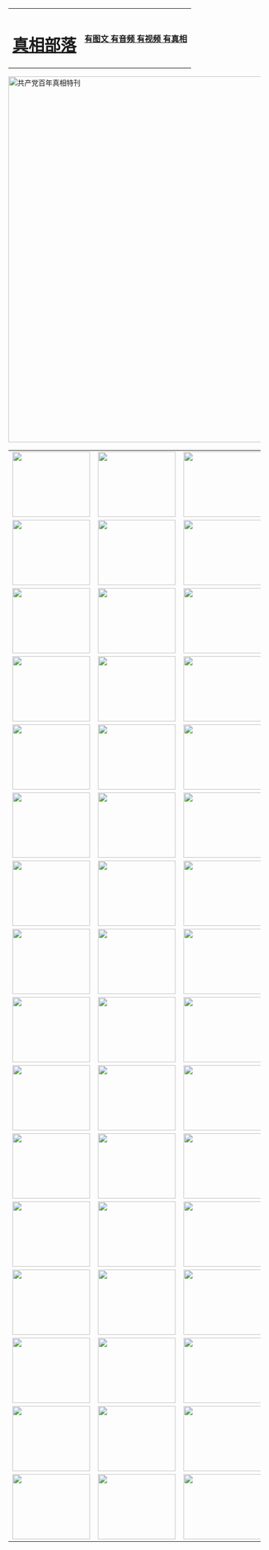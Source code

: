 <table>
<tr>

<td>
	<H1><a href="http://s44.ungale.com/zx/">真相部落</a></H1>
</td>
<td>
	<H4><a href="http://s44.ungale.com/zx/">有图文 有音频 有视频 有真相</a></H4>
</td>
</tr>
</table>

 <div ><a href="http://s44.ungale.com/zx/bngcd/"><img src="http://s44.ungale.com/zx/bngcd/gcdbnzx.jpg" width="730"  border="0" alt="共产党百年真相特刊"></a></div>

<table>
<tr>
	<td><a href="http://i36.ncstation.com/xtr/107/"><img  src ="http://i36.ncstation.com/pic/2017/02/107.jpg" width="155px" height="130px"></a></td>
	<td><a href="http://i36.ncstation.com/xtr/829/"><img src ="http://i36.ncstation.com/pic/2017/02/829.jpg" width="155px" height="130px"></a></td>
	<td><a href="http://i36.ncstation.com/xtr/69/"><img  src ="http://i36.ncstation.com/pic/2017/02/69.jpg" width="155px" height="130px"></a></td>
	<td><a href="http://i36.ncstation.com/xtr/99/"><img  src ="http://i36.ncstation.com/pic/2017/02/99.jpg" width="155px" height="130px"></a></td>
</tr>
<tr>
	<td><a href="http://i36.ncstation.com/xtr/40/"><img  src ="http://i36.ncstation.com/pic/2017/02/40.jpg" width="155px" height="130px"></a></td>
	<td><a href="http://i36.ncstation.com/xtr/20/"><img  src ="http://i36.ncstation.com/pic/2017/02/20.jpg" width="155px" height="130px"></a></td>
	<td><a href="http://i36.ncstation.com/xtr/81/"><img  src ="http://i36.ncstation.com/pic/2017/02/81.jpg" width="155px" height="130px"></a></td>
	<td><a href="http://i36.ncstation.com/xtr/2/"><img  src ="http://i36.ncstation.com/pic/2017/02/2.jpg" width="155px" height="130px"></a></td>
</tr>
<tr>
	<td><a href="http://i36.ncstation.com/xtr/86/"><img  src ="http://i36.ncstation.com/pic/2017/02/86.jpg" width="155px" height="130px"></a></td>
	<td><a href="http://i36.ncstation.com/xtr/109/"><img  src ="http://i36.ncstation.com/pic/2017/02/109.jpg" width="155px" height="130px"></a></td>
	<td><a href="http://i36.ncstation.com/xtr/1378/"><img  src ="http://i36.ncstation.com/pic/2017/02/1378.jpg" width="155px" height="130px"></a></td>
	<td><a href="http://i36.ncstation.com/xtr/57/"><img  src ="http://i36.ncstation.com/pic/2017/02/57.jpg" width="155px" height="130px"></a></td>
</tr>
<tr>
	<td><a href="http://i36.ncstation.com/xtr/1219/"><img  src ="http://i36.ncstation.com/pic/2017/02/1219.jpg" width="155px" height="130px"></a></td>
	<td><a href="http://i36.ncstation.com/xtr/1220/"><img  src ="http://i36.ncstation.com/pic/2017/02/1220.jpg" width="155px" height="130px"></a></td>
	<td><a href="http://i36.ncstation.com/xtr/1221/"><img  src ="http://i36.ncstation.com/pic/2017/02/1221.jpg" width="155px" height="130px"></a></td>
	<td><a href="http://i36.ncstation.com/xtr/51/"><img  src ="http://i36.ncstation.com/pic/2017/02/51.jpg" width="155px" height="130px"></a></td>
</tr>
<tr>
	<td><a href="http://i36.ncstation.com/xtr/1055/"><img  src ="http://i36.ncstation.com/pic/2017/02/1055.jpg" width="155px" height="130px"></a></td>
	<td><a href="http://i36.ncstation.com/xtr/611/"><img  src ="http://i36.ncstation.com/pic/2017/02/611.jpg" width="155px" height="130px"></a></td>
	<td><a href="http://i36.ncstation.com/xtr/1121/"><img  src ="http://i36.ncstation.com/pic/2017/02/1121.jpg" width="155px" height="130px"></a></td>
	<td><a href="http://i36.ncstation.com/xtr/610/"><img  src ="http://i36.ncstation.com/pic/2017/02/610.jpg" width="155px" height="130px"></a></td>
</tr>
<tr>
	<td><a href="http://i36.ncstation.com/xtr/1128/"><img  src ="http://i36.ncstation.com/pic/2017/02/1128.jpg" width="155px" height="130px"></a></td>
	<td><a href="http://i36.ncstation.com/xtr/1395/"><img  src ="http://i36.ncstation.com/pic/2017/02/1406.jpg" width="155px" height="130px"></a></td>
	<td><a href="http://i36.ncstation.com/xtr/1407/"><img  src ="http://i36.ncstation.com/pic/2017/02/1407.jpg" width="155px" height="130px"></a></td>
	<td><a href="http://i36.ncstation.com/xtr/934/"><img  src ="http://i36.ncstation.com/pic/2017/02/934.jpg" width="155px" height="130px"></a></td>
</tr>
<tr>
	<td><a href="http://i36.ncstation.com/xtr/641/"><img  src ="http://i36.ncstation.com/pic/2017/02/641.jpg" width="155px" height="130px"></a></td>
	<td><a href="http://i36.ncstation.com/xtr/949/"><img  src ="http://i36.ncstation.com/pic/2017/02/949.jpg" width="155px" height="130px"></a></td>
	<td><a href="http://i36.ncstation.com/xtr/112/"><img  src ="http://i36.ncstation.com/pic/2017/02/112.jpg" width="155px" height="130px"></a></td>
	<td><a href="http://i36.ncstation.com/xtr/812/"><img  src ="http://i36.ncstation.com/pic/2017/02/812.jpg" width="155px" height="130px"></a></td>
</tr>
<tr>
	<td><a href="http://i36.ncstation.com/xtr/103/"><img  src ="http://i36.ncstation.com/pic/2017/02/103.jpg" width="155px" height="130px"></a></td>
	<td><a href="http://i36.ncstation.com/xtr/3/"><img  src ="http://i36.ncstation.com/pic/2017/02/3.jpg" width="155px" height="130px"></a></td>
	<td><A href="http://i36.ncstation.com/mp4/zx/2015/11/Lkmtt.mp4" target="_blank" title="莲开满天庭"><img  src="http://i36.ncstation.com/pic/2015/11/Lkmtt3480_jssor.jpg"  width="155px" height="130px"></A></td>
	<td><A href="http://i36.ncstation.com/mp4/zx/2015/11/2013513.mp4" target="_blank" title="飞旋的法轮"><img  src="http://i36.ncstation.com/pic/2015/11/falun480_jssor.jpg"  width="155px" height="130px"></A></td>
</tr>
<tr>
	<td><A href="http://i36.ncstation.com/mp4/zx/2015/11/NYParade.mp4" target="_blank" title="2004年4月10日法轮功纽约大游行"><img  src="http://i36.ncstation.com/pic/2015/11/nyparade480_jssor.jpg"  width="155px" height="130px"></A></td>
	<td><A href="http://i36.ncstation.com/mp4/news617/2015/05/WEB_s28093.mp4" target="_blank" title="2015年世界法轮大法日特别报导"><img  src="http://i36.ncstation.com/pic/2015/11/p6752711a666997037_jssor.jpg"  width="155px" height="130px"></A></td>
	<td><A href="http://i36.ncstation.com/mp4/news829/2015/11/30211_326650.mp4" target="_blank" title="沧州绑架案连审四天 民众抹泪称审好人"><img  src="http://i36.ncstation.com/pic/2015/11/changzhou2480_jssor.jpg"  width="155px" height="130px"></A></td>
	<td><A href="http://i36.ncstation.com/mp4/mhph/2015/10/changzhou.mp4" target="_blank" title="沧州真相--狮城血泪"><img  src="http://i36.ncstation.com/pic/2015/11/changzhou480_jssor.jpg"  width="155px" height="130px"></A></td>
</tr>
<tr>
	<td><A href="http://i36.ncstation.com/mp4/mhjd/mhjd_55.mp4" target="_blank" title="正义律师与无罪辩护"><img  src="http://i36.ncstation.com/pic/2015/11/wzbh480_jssor.jpg"  width="155px" height="130px"></A></td>
	<td><A href="http://i36.ncstation.com/mp4/zx/2015/11/layerkcs.mp4" target="_blank" title="中国的良心--高智晟律师"><img  src="http://i36.ncstation.com/pic/2015/11/layerkcs2480_jssor.jpg"  width="155px" height="130px"></A></td>
	<td><A href="http://i36.ncstation.com/mp4/mhph/2015/10/szxl.mp4" target="_blank" title="神州血泪--北京、大庆、广东、哈尔滨"><img  src="http://i36.ncstation.com/pic/2015/11/szxl480_jssor.jpg"  width="155px" height="130px"></A></td>
	<td><A href="http://i36.ncstation.com/mp4/zx/2015/11/TangShanFFXS.mp4" target="_blank" title="真相纪录片：凤凰新生"><img  src="http://i36.ncstation.com/pic/2015/11/fhxs2480_jssor.jpg"  width="155px" height="130px"></A></td>
</tr>
<tr>
	<td><A href="http://i36.ncstation.com/mp4/zx/2015/11/jidong.mp4" target="_blank" title="冀东监狱的罪恶"><img  src="http://i36.ncstation.com/pic/2015/11/jidong480_jssor.jpg"  width="155px" height="130px"></A></td>
	<td><A href="http://i36.ncstation.com/mp4/mhph/2015/10/tangshan.mp4" target="_blank" title="凤凰血泪"><img  src="http://i36.ncstation.com/pic/2015/11/tangshan480_jssor.jpg"  width="155px" height="130px"></A>
					</div></td>
	<td>	<A href="http://i36.ncstation.com/mp4/mhph/2015/10/zfxtzxl.mp4" target="_blank" title="政法系统罪行录--唐山篇"><img  src="http://i36.ncstation.com/pic/2015/11/zfxtzxl480_jssor.jpg"  width="155px" height="130px"></A></td>
	<td><A href="http://i36.ncstation.com/mp4/mhph/2015/10/QDBG.mp4" target="_blank" title="青岛悲歌"><img  src="http://i36.ncstation.com/pic/2015/10/qdbg2480_jssor.jpg"  width="155px" height="130px"></A></td>
</tr>
<tr>
	<td><A href="http://i36.ncstation.com/mp4/mhph/2015/10/huludao.mp4" target="_blank" title="葫芦岛永恒的见证"><img  src="http://i36.ncstation.com/pic/2015/10/huludao480_jssor.jpg"  width="155px" height="130px"></A></td>
	<td><A href="http://i36.ncstation.com/mp4/mhph/2015/10/qbzx.mp4" target="_blank" title="湖畔泉边听真相-济南泉城的传奇"><img  src="http://i36.ncstation.com/pic/2015/10/hupan480_jssor.jpg"  width="155px" height="130px"></A></td>
	<td><A href="http://i36.ncstation.com/mp4/mhph/2015/10/baoding_dvd_v2.mp4" target="_blank" title="燕赵悲歌"><img  src="http://i36.ncstation.com/pic/2015/10/yzbg480_jssor.jpg"  width="155px" height="130px"></A></td>
	<td><A href="http://i36.ncstation.com/mp4/zx/2015/11/meihuashi_complete_ED2.0.mp4" target="_blank" title="梅花诗完整版"><img  src="http://i36.ncstation.com/pic/2015/11/mhs480_jssor.jpg"  width="155px" height="130px"></A></td>
</tr>
<tr>
	<td><A href="http://i36.ncstation.com/mp4/zx/2015/11/fengbei512k.mp4" target="_blank" title="丰碑"><img  src="http://i36.ncstation.com/pic/2015/11/fongbei480_jssor.jpg"  width="155px" height="130px"></A></td>
	<td><A href="http://i36.ncstation.com/mp4/zx/2015/11/fytdxComplete.mp4" target="_blank" title="风雨天地行全集"><img  src="http://i36.ncstation.com/pic/2015/11/fytdxWhite480_jssor.jpg"  width="155px" height="130px"></A></td>
	<td><A href="http://i36.ncstation.com/mp4/zx/2015/11/JianZheng.mp4" target="_blank" title="见证"><img  src="http://i36.ncstation.com/pic/2015/11/witness480_jssor.jpg"  width="155px" height="130px"></A></td>
	<td><A href="http://i36.ncstation.com/mp4/mhph/2015/10/hcym.mp4" target="_blank" title="红朝阴谋"><img  src="http://i36.ncstation.com/pic/2015/10/hcym480_jssor.jpg"  width="155px" height="130px"></A></td>
</tr>
<tr>
	<td><A href="http://i36.ncstation.com/mp4/zx/2015/11/zfzxPalV3.mp4" target="_blank" title="是自焚还是骗局"><img  src="http://i36.ncstation.com/pic/2015/11/zfzx4805_jssor.jpg"  width="155px" height="130px"></A></td>
	<td><A href="http://i36.ncstation.com/mp4/zx/2015/11/lsdspMsyTd.mp4" target="_blank" title="历史的审判"><img  src="http://i36.ncstation.com/pic/2015/11/lsdsp480_jssor.jpg"  width="155px" height="130px"></A></td>
	<td><A href="http://i36.ncstation.com/mp4/news886/2015/11/concat886.mp4" target="_blank" title="一周全球控告江泽民"><img  src="http://i36.ncstation.com/pic/2015/11/news886480_jssor.jpg"  width="155px" height="130px"></A></td>
	<td><A href="http://i36.ncstation.com/mp4/news1378/2014/08/CQSD_s0_e4_v2_i0-CQSD_4-video.mp4" target="_blank" title="欧洲的抉择"><img  src="http://i36.ncstation.com/pic/2015/11/p5143421a564166643-ss_jssor.jpg"  width="155px" height="130px"></A></td>
</tr>
<tr>
	<td><A href="http://i36.ncstation.com/mp4/zx/2015/11/hk20150720parade.mp4" target="_blank" title="港法轮功反迫害大游行 大陆游客震撼"><img  src="http://i36.ncstation.com/pic/2015/11/281098-ss_jssor.jpg"  width="155px" height="130px"></A></td>
	<td><A href="http://i36.ncstation.com/mp4/zx/2015/11/20150720hkParade512k.mp4" target="_blank" title="香港法轮功720游行声援诉江潮"><img  src="http://i36.ncstation.com/pic/2015/11/2015720parade480_jssor.jpg"  width="155px" height="130px"></A></td>
	<td><A href="http://i36.ncstation.com/mp4/zx/2015/11/hktdc512.mp4" target="_blank" title="香港退党潮"><img  src="http://i36.ncstation.com/pic/2015/11/hktdc480_jssor.jpg"  width="155px" height="130px"></A></td>
	<td><A href="http://i36.ncstation.com/mp4/news413/2015/11/concat413.mp4" target="_blank" title="本月退党精选"><img  src="http://i36.ncstation.com/pic/2015/11/tuidang480_jssor.jpg"  width="155px" height="130px"></A></td>
</tr>
<tr>
	<td><A href="http://i36.ncstation.com/mp4/news823/2015/11/TSZG_British_1_QA_A_TSZG-61-1_XinHaoNianZuoZh_P617180.mp4" target="_blank" title="辛灏年：纪念《九评共产党》发表十周年演讲"><img  src="http://i36.ncstation.com/pic/2015/11/xhn9p10480_jssor.jpg"  width="155px" height="130px"></A></td>
	<td><A href="http://i36.ncstation.com/mp4/news57/2015/11/JPGCD8.mp4" target="_blank" title="【九评之八】评中国共产党的邪教本质"><img  src="http://i36.ncstation.com/pic/2015/11/9pkcd8p480_jssor.jpg"  width="155px" height="130px"></A></td>
	<td><A href="http://i36.ncstation.com/mp4/other/kao.Chih.Sheng_story.mp4"  target="_blank" title="超越恐惧:高智晟的故事"				style="font-size:20px;"><img src="http://i36.ncstation.com/pic/2016/12/GZS201408070902.jpg"  width="155px" height="130px">
						</A></td>
	<td><A href="http://i36.ncstation.com/mp4/zx/2016/11/oh10yearsInv.mp4"  target="_blank" title="纪录片《活摘 十年调查》完整版" style="font-size:20px;"><img src="http://i36.ncstation.com/pic/2016/11/10yearsOHinv.jpg"  width="155px" height="130px">
						</A></td>
</tr>
</table>


